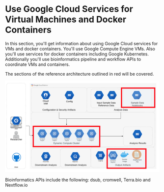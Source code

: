 # Use Google Cloud Services for Virtual Machines and Docker Containers

In this section, you'll get information about using Google Cloud services for VMs and docker containers.  You'll use Google Compute Engine VMs.  Also you'll use services for docker containers including Google Kubernetes.  Additionally you'll use bioinformatics pipeline and workflow APIs to coordinate VMs and containers.

The sections of the reference architecture outlined in red will be covered.

[![gcp-iam](/images/compute.png)]()

Bioinformatics APIs include the following: dsub, cromwell, Terra.bio and Nextflow.io